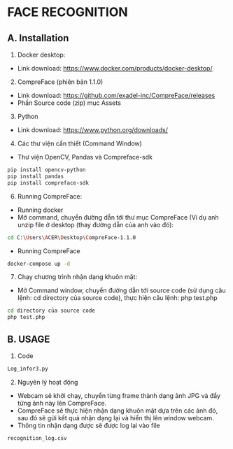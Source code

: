 # FACE RECOGNITION

## A. Installation
1. Docker desktop: 
- Link download: https://www.docker.com/products/docker-desktop/
2. CompreFace (phiên bản 1.1.0)
- Link download: https://github.com/exadel-inc/CompreFace/releases
- Phần Source code (zip) mục Assets
3. Python
- Link download: https://www.python.org/downloads/
4. Các thư viện cần thiết (Command Window)
- Thư viện OpenCV, Pandas và Compreface-sdk
```bash
pip install opencv-python
pip install pandas
pip install compreface-sdk
```
6. Running CompreFace:
- Running docker
- Mở command, chuyển đường dẫn tới thư mục CompreFace (Ví dụ anh unzip file ở desktop (thay đường dẫn của anh vào đó):
```bash
cd C:\Users\ACER\Desktop\CompreFace-1.1.0
```
- Running CompreFace
```bash
docker-compose up -d
```
7. Chạy chương trình nhận dạng khuôn mặt:
- Mở Command window, chuyển đường dẫn tới source code (sử dụng câu lệnh: cd directory của source code), thực hiện câu lệnh: php test.php
```bash
cd directory của source code
php test.php
```

## B. USAGE
1. Code
```bash
Log_infor3.py
```
2. Nguyên lý hoạt động
- Webcam sẽ khởi chạy, chuyển từng frame thành dạng ảnh JPG và đẩy từng ảnh này lên CompreFace.
- CompreFace sẽ thực hiện nhận dạng khuôn mặt dựa trên các ảnh đó, sau đó sẽ gửi kết quả nhận dạng lại và hiển thị lên window webcam.
- Thông tin nhận dạng được sẽ được log lại vào file
```bash
recognition_log.csv
```
